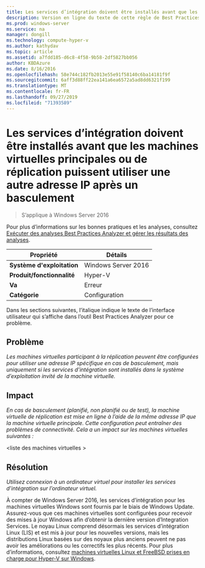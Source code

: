 ```yaml
---
title: Les services d’intégration doivent être installés avant que les machines virtuelles principales ou de réplication puissent utiliser une autre adresse IP après un basculement
description: Version en ligne du texte de cette règle de Best Practices Analyzer, avec des liens vers des informations supplémentaires.
ms.prod: windows-server
ms.service: na
manager: dongill
ms.technology: compute-hyper-v
ms.author: kathydav
ms.topic: article
ms.assetid: a7fdd185-d6c8-4f58-9b58-2df5827bb056
author: KBDAzure
ms.date: 8/16/2016
ms.openlocfilehash: 58e744c182fb2013e55e91f58140c6ba14181f9f
ms.sourcegitcommit: 6aff3d88ff22ea141a6ea6572a5ad8dd6321f199
ms.translationtype: MT
ms.contentlocale: fr-FR
ms.lasthandoff: 09/27/2019
ms.locfileid: "71393589"
---
```

# <a name="integration-services-must-be-installed-before-primary-or-replica-virtual-machines-can-use-an-alternate-ip-address-after-a-failover"></a>Les services d’intégration doivent être installés avant que les machines virtuelles principales ou de réplication puissent utiliser une autre adresse IP après un basculement

>S’applique à Windows Server 2016

Pour plus d’informations sur les bonnes pratiques et les analyses, consultez [Exécuter des analyses Best Practices Analyzer et gérer les résultats des analyses](https://go.microsoft.com/fwlink/p/?LinkID=223177).  
  
|Propriété|Détails|  
|-|-|  
|**Système d'exploitation**|Windows Server 2016|  
|**Produit/fonctionnalité**|Hyper-V|  
|**Va**|Erreur|  
|**Catégorie**|Configuration|  
  
Dans les sections suivantes, l’italique indique le texte de l’interface utilisateur qui s’affiche dans l’outil Best Practices Analyzer pour ce problème.  
  
## <a name="issue"></a>Problème  
*Les machines virtuelles participant à la réplication peuvent être configurées pour utiliser une adresse IP spécifique en cas de basculement, mais uniquement si les services d’intégration sont installés dans le système d’exploitation invité de la machine virtuelle.*  
  
## <a name="impact"></a>Impact  
*En cas de basculement (planifié, non planifié ou de test), la machine virtuelle de réplication est mise en ligne à l’aide de la même adresse IP que la machine virtuelle principale. Cette configuration peut entraîner des problèmes de connectivité. Cela a un impact sur les machines virtuelles suivantes :*  
  
\<liste des machines virtuelles >  
  
## <a name="resolution"></a>Résolution  
*Utilisez connexion à un ordinateur virtuel pour installer les services d’intégration sur l’ordinateur virtuel.*  
  
À compter de Windows Server 2016, les services d’intégration pour les machines virtuelles Windows sont fournis par le biais de Windows Update. Assurez-vous que ces machines virtuelles sont configurées pour recevoir des mises à jour Windows afin d’obtenir la dernière version d’Integration Services. Le noyau Linux comprend désormais les services d’intégration Linux (LIS) et est mis à jour pour les nouvelles versions, mais les distributions Linux basées sur des noyaux plus anciens peuvent ne pas avoir les améliorations ou les correctifs les plus récents. Pour plus d’informations, consultez [machines virtuelles Linux et FreeBSD prises en charge pour Hyper-V sur Windows](../Supported-Linux-and-FreeBSD-virtual-machines-for-Hyper-V-on-Windows.md).


